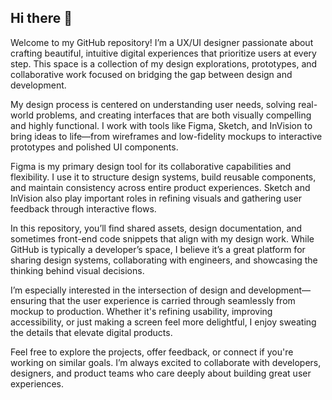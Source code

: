 ## Hi there 👋

Welcome to my GitHub repository! I’m a UX/UI designer passionate about crafting beautiful, intuitive digital experiences that prioritize users at every step. This space is a collection of my design explorations, prototypes, and collaborative work focused on bridging the gap between design and development.

My design process is centered on understanding user needs, solving real-world problems, and creating interfaces that are both visually compelling and highly functional. I work with tools like Figma, Sketch, and InVision to bring ideas to life—from wireframes and low-fidelity mockups to interactive prototypes and polished UI components.

Figma is my primary design tool for its collaborative capabilities and flexibility. I use it to structure design systems, build reusable components, and maintain consistency across entire product experiences. Sketch and InVision also play important roles in refining visuals and gathering user feedback through interactive flows.

In this repository, you’ll find shared assets, design documentation, and sometimes front-end code snippets that align with my design work. While GitHub is typically a developer’s space, I believe it’s a great platform for sharing design systems, collaborating with engineers, and showcasing the thinking behind visual decisions.

I’m especially interested in the intersection of design and development—ensuring that the user experience is carried through seamlessly from mockup to production. Whether it's refining usability, improving accessibility, or just making a screen feel more delightful, I enjoy sweating the details that elevate digital products.

Feel free to explore the projects, offer feedback, or connect if you're working on similar goals. I’m always excited to collaborate with developers, designers, and product teams who care deeply about building great user experiences.
